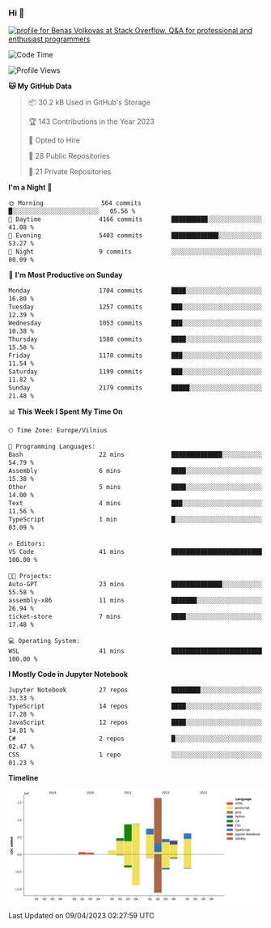 ### Hi 👋
<a href="https://stackoverflow.com/users/14954249/benas-volkovas"><img src="https://stackoverflow.com/users/flair/14954249.png?theme=dark" width="208" height="58" alt="profile for Benas Volkovas at Stack Overflow, Q&amp;A for professional and enthusiast programmers" title="profile for Benas Volkovas at Stack Overflow, Q&amp;A for professional and enthusiast programmers"></a>

<!--START_SECTION:waka-->
![Code Time](http://img.shields.io/badge/Code%20Time-1%2C385%20hrs%2031%20mins-blue)

![Profile Views](http://img.shields.io/badge/Profile%20Views-0-blue)

**🐱 My GitHub Data** 

> 📦 30.2 kB Used in GitHub's Storage 
 > 
> 🏆 143 Contributions in the Year 2023
 > 
> 💼 Opted to Hire
 > 
> 📜 28 Public Repositories 
 > 
> 🔑 21 Private Repositories 
 > 
**I'm a Night 🦉** 

```text
🌞 Morning                564 commits         █░░░░░░░░░░░░░░░░░░░░░░░░   05.56 % 
🌆 Daytime                4166 commits        ██████████░░░░░░░░░░░░░░░   41.08 % 
🌃 Evening                5403 commits        █████████████░░░░░░░░░░░░   53.27 % 
🌙 Night                  9 commits           ░░░░░░░░░░░░░░░░░░░░░░░░░   00.09 % 
```
📅 **I'm Most Productive on Sunday** 

```text
Monday                   1704 commits        ████░░░░░░░░░░░░░░░░░░░░░   16.80 % 
Tuesday                  1257 commits        ███░░░░░░░░░░░░░░░░░░░░░░   12.39 % 
Wednesday                1053 commits        ███░░░░░░░░░░░░░░░░░░░░░░   10.38 % 
Thursday                 1580 commits        ████░░░░░░░░░░░░░░░░░░░░░   15.58 % 
Friday                   1170 commits        ███░░░░░░░░░░░░░░░░░░░░░░   11.54 % 
Saturday                 1199 commits        ███░░░░░░░░░░░░░░░░░░░░░░   11.82 % 
Sunday                   2179 commits        █████░░░░░░░░░░░░░░░░░░░░   21.48 % 
```


📊 **This Week I Spent My Time On** 

```text
🕑︎ Time Zone: Europe/Vilnius

💬 Programming Languages: 
Bash                     22 mins             ██████████████░░░░░░░░░░░   54.79 % 
Assembly                 6 mins              ████░░░░░░░░░░░░░░░░░░░░░   15.38 % 
Other                    5 mins              ████░░░░░░░░░░░░░░░░░░░░░   14.00 % 
Text                     4 mins              ███░░░░░░░░░░░░░░░░░░░░░░   11.56 % 
TypeScript               1 min               █░░░░░░░░░░░░░░░░░░░░░░░░   03.09 % 

🔥 Editors: 
VS Code                  41 mins             █████████████████████████   100.00 % 

🐱‍💻 Projects: 
Auto-GPT                 23 mins             ██████████████░░░░░░░░░░░   55.58 % 
assembly-x86             11 mins             ███████░░░░░░░░░░░░░░░░░░   26.94 % 
ticket-store             7 mins              ████░░░░░░░░░░░░░░░░░░░░░   17.48 % 

💻 Operating System: 
WSL                      41 mins             █████████████████████████   100.00 % 
```

**I Mostly Code in Jupyter Notebook** 

```text
Jupyter Notebook         27 repos            ████████░░░░░░░░░░░░░░░░░   33.33 % 
TypeScript               14 repos            ████░░░░░░░░░░░░░░░░░░░░░   17.28 % 
JavaScript               12 repos            ████░░░░░░░░░░░░░░░░░░░░░   14.81 % 
C#                       2 repos             █░░░░░░░░░░░░░░░░░░░░░░░░   02.47 % 
CSS                      1 repo              ░░░░░░░░░░░░░░░░░░░░░░░░░   01.23 % 
```



**Timeline**

![Lines of Code chart](https://raw.githubusercontent.com/BenasVolkovas/BenasVolkovas/main/assets/bar_graph.png)


 Last Updated on 09/04/2023 02:27:59 UTC
<!--END_SECTION:waka-->
